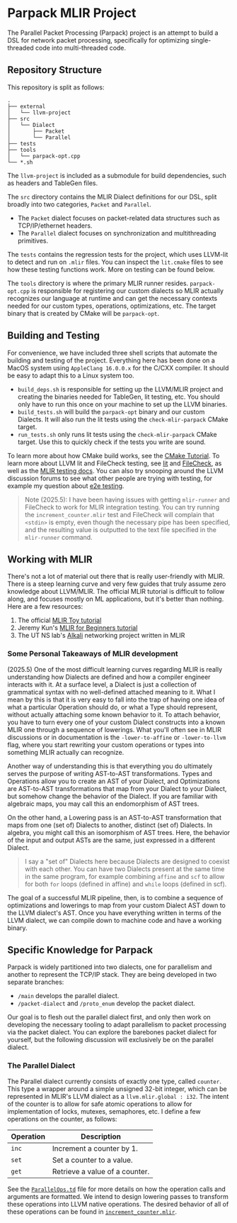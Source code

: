 # Parpack MLIR Project

The Parallel Packet Processing (Parpack) project is an attempt to build a DSL for network packet processing, specifically for optimizing single-threaded code into multi-threaded code.

## Repository Structure

This repository is split as follows:

```none
.
├── external
│   └── llvm-project
├── src
│   └── Dialect
│       ├── Packet
│       └── Parallel
├── tests
├── tools
│   └── parpack-opt.cpp
└── *.sh
```

The `llvm-project` is included as a submodule for build dependencies, such as headers and TableGen files.

The `src` directory contains the MLIR Dialect definitions for our DSL, split broadly into two categories, `Packet` and `Parallel`.

- The `Packet` dialect focuses on packet-related data structures such as TCP/IP/ethernet headers.
- The `Parallel` dialect focuses on synchronization and multithreading primitives.

The `tests` contains the regression tests for the project, which uses LLVM-lit to detect and run on `.mlir` files. You can inspect the `lit.cmake` files to see how these testing functions work. More on testing can be found below.

The `tools` directory is where the primary MLIR runner resides. `parpack-opt.cpp` is responsible for registering our custom dialects so MLIR actually recognizes our language at runtime and can get the necessary contexts needed for our custom types, operations, optimizations, etc. The target binary that is created by CMake will be `parpack-opt`.

## Building and Testing

For convenience, we have included three shell scripts that automate the building and testing of the project. Everything here has been done on a MacOS system using `AppleClang 16.0.0.x` for the C/CXX compiler. It should be easy to adapt this to a Linux system too.

- `build_deps.sh` is responsible for setting up the LLVM/MLIR project and creating the binaries needed for TableGen, lit testing, etc. You should only have to run this once on your machine to set up the LLVM binaries.
- `build_tests.sh` will build the `parpack-opt` binary and our custom Dialects. It will also run the lit tests using the `check-mlir-parpack` CMake target.
- `run_tests.sh` only runs lit tests using the `check-mlir-parpack` CMake target. Use this to quickly check if the tests you write are sound.

To learn more about how CMake build works, see the [CMake Tutorial](https://cmake.org/cmake/help/latest/guide/tutorial/index.html). To learn more about LLVM lit and FileCheck testing, see [lit](https://llvm.org/docs/CommandGuide/lit.html) and [FileCheck](https://llvm.org/docs/CommandGuide/FileCheck.html), as well as the [MLIR testing docs](https://mlir.llvm.org/getting_started/TestingGuide/). You can also try snooping around the LLVM discussion forums to see what other people are trying with testing, for example my question about [e2e testing](https://discourse.llvm.org/t/understanding-lit-testing-with-mlir/85622).

> Note (2025.5): I have been having issues with getting `mlir-runner` and FileCheck to work for MLIR integration testing. You can try running the `increment_counter.mlir` test and FileCheck will complain that `<stdin>` is empty, even though the necessary pipe has been specified, and the resulting value is outputted to the text file specified in the `mlir-runner` command.

## Working with MLIR

There's not a lot of material out there that is really user-friendly with MLIR. There is a steep learning curve and very few guides that truly assume zero knowledge about LLVM/MLIR. The official MLIR tutorial is difficult to follow along, and focuses mostly on ML applications, but it's better than nothing. Here are a few resources:

1. The official [MLIR Toy tutorial](https://mlir.llvm.org/docs/Tutorials/Toy/)
2. Jeremy Kun's [MLIR for Beginners tutorial](https://github.com/j2kun/mlir-tutorial)
3. The UT NS lab's [Alkali](https://github.com/utnslab/Alkali) networking project written in MLIR

### Some Personal Takeaways of MLIR development

(2025.5) One of the most difficult learning curves regarding MLIR is really understanding how Dialects are defined and how a compiler engineer interacts with it. At a surface level, a Dialect is just a collection of grammatical syntax with no well-defined attached meaning to it. What I mean by this is that it is very easy to fall into the trap of having one idea of what a particular Operation should do, or what a Type should represent, without actually attaching some known behavior to it. To attach behavior, you have to turn every one of your custom Dialect constructs into a known MLIR one through a sequence of lowerings. What you'll often see in MLIR discussions or in documentation is the `-lower-to-affine` or `-lower-to-llvm` flag, where you start rewriting your custom operations or types into something MLIR actually can recognize.

Another way of understanding this is that everything you do ultimately serves the purpose of writing AST-to-AST transformations. Types and Operations allow you to create an AST of your Dialect, and Optimizations are AST-to-AST transformations that map from your Dialect to your Dialect, but somehow change the behavior of the Dialect. If you are familiar with algebraic maps, you may call this an endomorphism of AST trees.

On the other hand, a Lowering pass is an AST-to-AST transformation that maps from one (set of) Dialects to another, distinct (set of) Dialects. In algebra, you might call this an isomorphism of AST trees. Here, the behavior of the input and output ASTs are the same, just expressed in a different Dialect.

> I say a "set of" Dialects here because Dialects are designed to coexist with each other. You can have two Dialects present at the same time in the same program, for example combining `affine` and `scf` to allow for both `for` loops (defined in affine) and `while` loops (defined in scf).

The goal of a successful MLIR pipeline, then, is to combine a sequence of optimizations and lowerings to map from your custom Dialect AST down to the LLVM dialect's AST. Once you have everything written in terms of the LLVM dialect, we can compile down to machine code and have a working binary.

## Specific Knowledge for Parpack

Parpack is widely partitioned into two dialects, one for parallelism and another to represent the TCP/IP stack. They are being developed in two separate branches:

- `/main` develops the parallel dialect.
- `/packet-dialect` and `/proto_enum` develop the packet dialect.

Our goal is to flesh out the parallel dialect first, and only then work on developing the necessary tooling to adapt parallelism to packet processing via the packet dialect. You can explore the barebones packet dialect for yourself, but the following discussion will exclusively be on the parallel dialect.

### The Parallel Dialect

The Parallel dialect currently consists of exactly one type, called `counter`. This type a wrapper around a simple unsigned 32-bit integer, which can be represented in MLIR's LLVM dialect as a `llvm.mlir.global : i32`. The intent of the counter is to allow for safe atomic operations to allow for implementation of locks, mutexes, semaphores, etc. I define a few operations on the counter, as follows:

| Operation    | Description |
| -------- | ------- |
| `inc`  | Increment a counter by 1. |
| `set` | Set a counter to a value.  |
| `get`    | Retrieve a value of a counter. |

See the [`ParallelOps.td`](src/Dialect/Parallel/ParallelOps.td) file for more details on how the operation calls and arguments are formatted. We intend to design lowering passes to transform these operations into LLVM native operations. The desired behavior of all of these operations can be found in [`increment_counter.mlir`](tests/increment_counter.mlir).
